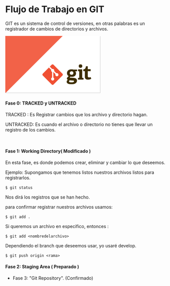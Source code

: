 # Flujo de Trabajo en GIT

 GIT es un sistema de control de versiones, en otras palabras es un registrador de cambios de directorios y archivos.

<img src="/images/1.png" width="300">


#### Fase 0: TRACKED y UNTRACKED
 TRACKED : Es Registrar cambios que los archivo y directorio hagan.

 UNTRACKED: Es cuando el archivo o directorio no tienes que llevar un registro de los cambios.

![]()
#### Fase 1: Working Directory( Modificado )

  En esta fase, es donde podemos crear, eliminar y cambiar lo que deseemos.

  Ejemplo:
  Supongamos que tenemos listos nuestros archivos
  listos para registrarlos.

 ~~~
 $ git status
 ~~~
  Nos dirá los registros que se han hecho.



  para confirmar registrar nuestros archivos usamos:
  ~~~
  $ git add .
  ~~~

  Si queremos un archivo en especifico, entonces :
  ~~~
  $ git add <nombredelarchivo>
  ~~~  

  Dependiendo el branch que deseemos usar, yo usaré develop.

  ~~~
  $ git push origin <rama>
  ~~~  





#### Fase 2: Staging Area ( Preparado )

- Fase 3: "Git Repository". (Confirmado)
